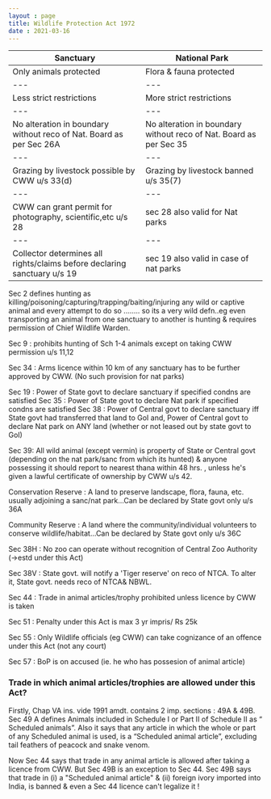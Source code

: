 ```yaml
---
layout : page
title: Wildlife Protection Act 1972
date : 2021-03-16
---
```


Sanctuary | National Park | 
--- | --- | 
Only animals protected| Flora & fauna protected | 
--- | --- | 
Less strict restrictions| More strict restrictions|
--- | --- |
No alteration in boundary without reco of Nat. Board as per Sec 26A| No alteration in boundary without reco of Nat. Board as per Sec 35|
--- | --- |
Grazing by livestock possible by CWW u/s 33(d)| Grazing by livestock banned u/s 35(7)|
--- | --- |
CWW can grant permit for photography, scientific,etc u/s 28| sec 28 also valid for Nat parks|
--- | --- |
Collector determines all rights/claims before declaring sanctuary u/s 19 | sec 19 also valid in case of nat parks |

Sec 2 defines hunting as killing/poisoning/capturing/trapping/baiting/injuring any wild or captive animal and
every attempt to do so ........ so its a very wild defn..eg even transporting an animal from one sanctuary to another is hunting & requires permission of
Chief Wildlife Warden.

Sec 9 : prohibits hunting of Sch 1-4 animals except on taking CWW permission u/s 11,12

Sec 34 : Arms licence within 10 km of any sanctuary has to be further approved by CWW. (No such provision for nat parks)

Sec 19 : Power of State govt to declare sanctuary if specified condns are satisfied
Sec 35 : Power of State govt to declare Nat park if specified condns are satisfied
Sec 38 : Power of Central govt to declare sanctuary iff State govt had transferred that land to GoI
	and, Power of Central govt to declare Nat park on ANY land (whether or not leased out by state govt to GoI)
	
Sec 39: All wild animal (except vermin) is property of State or Central govt (depending on the nat park/sanc from which its hunted) 
		& anyone possessing it should report to nearest thana within 48 hrs. , unless he's given a lawful certificate of ownership by CWW u/s 42.


Conservation Reserve : A land to preserve landscape, flora, fauna, etc. usually adjoining a sanc/nat park...Can be declared by State govt only u/s 36A

Community Reserve : A land where the community/individual volunteers to conserve wildlife/habitat...Can be declared by State govt only u/s 36C


Sec 38H : No zoo can operate without recognition of Central Zoo Authority (->estd under this Act)

Sec 38V : State govt. will notify a 'Tiger reserve' on reco of NTCA.  To alter it, State govt. needs reco of NTCA& NBWL.

Sec 44 : Trade in animal articles/trophy prohibited unless licence by CWW is taken

Sec 51 : Penalty under this Act is max 3 yr impris/ Rs 25k

Sec 55 : Only Wildlife officials (eg CWW) can take cognizance of an offence under this Act (not any court)

Sec 57 : BoP is on accused (ie. he who has possesion of animal article)

### Trade in which animal articles/trophies are allowed under this Act? ###

Firstly, Chap VA ins. vide 1991 amdt. contains 2 imp. sections : 49A & 49B. 
Sec 49 A defines Animals included in Schedule I or Part II of Schedule II as “ Scheduled animals”. Also it says that any article in which the whole or part of any Scheduled animal is used, is a “Scheduled animal article”, excluding tail feathers of peacock and snake venom.

Now Sec 44 says that trade in any animal article is allowed after taking a licence from CWW. But Sec 49B is an exception to Sec 44.
Sec 49B says that trade in (i) a "Scheduled animal article" & (ii) foreign ivory imported into India, is banned & even a Sec 44 licence can't legalize it !

